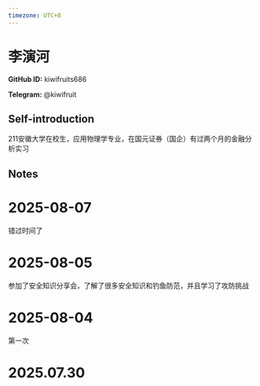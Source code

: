 ```yaml
---
timezone: UTC+8
---
```


# 李演河

**GitHub ID:** kiwifruits686

**Telegram:** @kiwifruit

## Self-introduction

211安徽大学在校生，应用物理学专业，在国元证券（国企）有过两个月的金融分析实习

## Notes

<!-- Content_START -->
# 2025-08-07

错过时间了

# 2025-08-05

参加了安全知识分享会，了解了很多安全知识和钓鱼防范，并且学习了攻防挑战

# 2025-08-04

第一次


# 2025.07.30


<!-- Content_END -->
